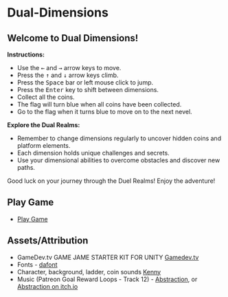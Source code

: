 # Dual-Dimensions

## Welcome to Dual Dimensions!

**Instructions:**
- Use the <kbd>←</kbd> and <kbd>→</kbd> arrow keys to move.
- Press the <kbd>↑</kbd> and <kbd>↓</kbd> arrow keys climb.
- Press the <kbd>Space</kbd> bar or left mouse click to jump.
- Press the <kbd>Enter</kbd> key to shift between dimensions.
- Collect all the coins.
- The flag will turn blue when all coins have been collected.
- Go to the flag when it turns blue to move on to the next nevel.

**Explore the Dual Realms:**
- Remember to change dimensions regularly to uncover hidden coins and platform elements.
- Each dimension holds unique challenges and secrets.
- Use your dimensional abilities to overcome obstacles and discover new paths.

Good luck on your journey through the Duel Realms! Enjoy the adventure!

## Play Game
- <a href="https://carltonmpofu.itch.io/dual-dimensions" title="play game">Play Game</a>

## Assets/Attribution
- GameDev.tv GAME JAME STARTER KIT FOR UNITY [Gamedev.tv](https://www.gamedev.tv/p/game-jam-starter-kit)
- Fonts - [dafont](https://www.dafont.com/)
- Character, background, ladder, coin sounds [Kenny](https://www.kenney.nl/)
- Music (Patreon Goal Reward Loops - Track 12) - [Abstraction](http://www.abstractionmusic.com/), or [Abstraction on itch.io](https://tallbeard.itch.io/music-loop-bundle)
